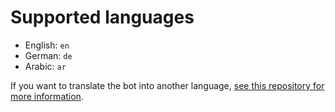 # Supported languages

- English: `en`
- German: `de`
- Arabic: `ar`

If you want to translate the bot into another language, [see this repository for more information](https://github.com/ihxyz/translations).
